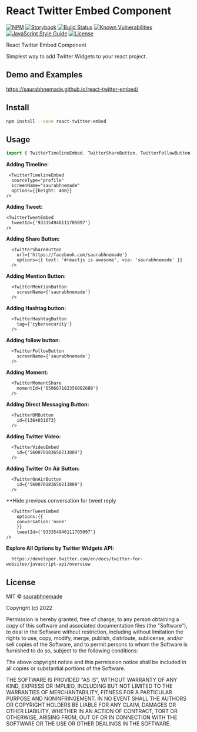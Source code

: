 
# React Twitter Embed Component

[![NPM](https://img.shields.io/npm/v/react-twitter-embed.svg)](https://www.npmjs.com/package/react-twitter-embed) [![Storybook](https://cdn.jsdelivr.net/gh/storybooks/brand@master/badge/badge-storybook.svg)](https://saurabhnemade.github.io/react-twitter-embed/) [![Build Status](https://travis-ci.org/saurabhnemade/react-twitter-embed.svg?branch=storybook-migration)](https://travis-ci.org/saurabhnemade/react-twitter-embed) [![Known Vulnerabilities](https://snyk.io/test/github/saurabhnemade/react-twitter-embed/badge.svg)](https://snyk.io/test/github/saurabhnemade/react-twitter-embed) [![JavaScript Style Guide](https://img.shields.io/badge/code_style-standard-brightgreen.svg)](https://standardjs.com) [![License](https://img.shields.io/badge/license-MIT-brightgreen.svg)](https://raw.githubusercontent.com/saurabhnemade/react-twitter-embed/master/LICENSE)


React Twitter Embed Component

Simplest way to add Twitter Widgets to your react project.

## Demo and Examples
https://saurabhnemade.github.io/react-twitter-embed/


## Install

```bash
npm install --save react-twitter-embed
```

## Usage

```jsx
import { TwitterTimelineEmbed, TwitterShareButton, TwitterFollowButton, TwitterHashtagButton, TwitterMentionButton, TwitterTweetEmbed, TwitterMomentShare, TwitterDMButton, TwitterVideoEmbed, TwitterOnAirButton } from 'react-twitter-embed';
```

**Adding Timeline:**

     <TwitterTimelineEmbed
      sourceType="profile"
      screenName="saurabhnemade"
      options={{height: 400}}
    />

**Adding Tweet:**

    <TwitterTweetEmbed
      tweetId={'933354946111705097'}
    />

**Adding Share Button:**

      <TwitterShareButton
        url={'https://facebook.com/saurabhnemade'}
        options={{ text: '#reactjs is awesome', via: 'saurabhnemade' }}
      />

**Adding Mention Button:**

      <TwitterMentionButton
        screenName={'saurabhnemade'}
      />

**Adding Hashtag button:**

      <TwitterHashtagButton
        tag={'cybersecurity'}
      />

**Adding follow button:**

      <TwitterFollowButton
        screenName={'saurabhnemade'}
      />

**Adding Moment:**

      <TwitterMomentShare
        momentId={'650667182356082688'}
      />

**Adding Direct Messaging Button:**

      <TwitterDMButton
        id={1364031673}
      />

**Adding Twitter Video:**

      <TwitterVideoEmbed
        id={'560070183650213889'}
      />

**Adding Twitter On Air Button:**

      <TwitterOnAirButton
        id={'560070183650213889'}
      />

**Hide previous conversation for tweet reply

      <TwitterTweetEmbed
        options:{{
        conversation:'none'
        }}
        tweetId={'933354946111705097'}
    />
      
**Explore All Options by Twitter Widgets API:**

      https://developer.twitter.com/en/docs/twitter-for-websites/javascript-api/overview


## License

MIT © [saurabhnemade](https://github.com/saurabhnemade)

Copyright (c) 2022

Permission is hereby granted, free of charge, to any person obtaining a copy
of this software and associated documentation files (the "Software"), to deal
in the Software without restriction, including without limitation the rights
to use, copy, modify, merge, publish, distribute, sublicense, and/or sell
copies of the Software, and to permit persons to whom the Software is
furnished to do so, subject to the following conditions:

The above copyright notice and this permission notice shall be included in all
copies or substantial portions of the Software.

THE SOFTWARE IS PROVIDED "AS IS", WITHOUT WARRANTY OF ANY KIND, EXPRESS OR
IMPLIED, INCLUDING BUT NOT LIMITED TO THE WARRANTIES OF MERCHANTABILITY,
FITNESS FOR A PARTICULAR PURPOSE AND NONINFRINGEMENT. IN NO EVENT SHALL THE
AUTHORS OR COPYRIGHT HOLDERS BE LIABLE FOR ANY CLAIM, DAMAGES OR OTHER
LIABILITY, WHETHER IN AN ACTION OF CONTRACT, TORT OR OTHERWISE, ARISING FROM,
OUT OF OR IN CONNECTION WITH THE SOFTWARE OR THE USE OR OTHER DEALINGS IN THE
SOFTWARE.

